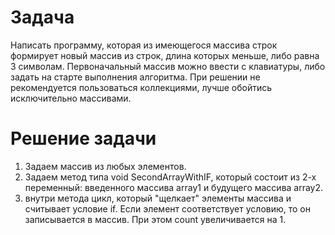 # Задача

Написать программу, которая из имеющегося массива строк формирует новый массив из строк, длина которых меньше, либо равна 3 символам. Первоначальный массив можно ввести с клавиатуры, либо задать на старте выполнения алгоритма. При решении не рекомендуется пользоваться коллекциями, лучше обойтись исключительно массивами.

# Решение задачи
1. Задаем массив из любых элементов.
2. Задаем метод типа void SecondArrayWithIF, который состоит из 2-х переменный: введенного массива array1 и будущего массива array2.
3. внутри метода цикл, который "щелкает" элементы массива и считывает условие if. Если элемент соответствует условию, то он записывается в массив. При этом count увеличивается на 1. 